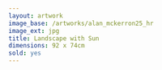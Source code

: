 ```yaml
---
layout: artwork
image_base: /artworks/alan_mckerron25_hr
image_ext: jpg
title: Landscape with Sun
dimensions: 92 x 74cm
sold: yes
---
```


